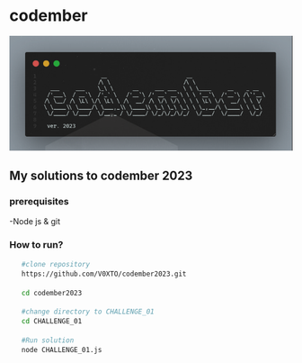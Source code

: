 # codember
![codember2023](./codemberimage.png)
## My solutions to codember 2023

### prerequisites
 -Node js & git

### How to run?
```bash
   #clone repository
   https://github.com/V0XTO/codember2023.git

   cd codember2023

   #change directory to CHALLENGE_01
   cd CHALLENGE_01

   #Run solution
   node CHALLENGE_01.js
```

